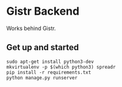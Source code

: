 Gistr Backend
=============

Works behind Gistr.

Get up and started
------------------

```shell
sudo apt-get install python3-dev
mkvirtualenv -p $(which python3) spreadr
pip install -r requirements.txt
python manage.py runserver
```
